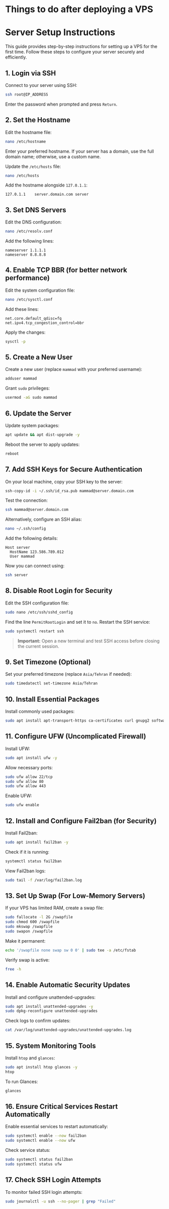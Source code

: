 # Things to do after deploying a VPS
# Server Setup Instructions

This guide provides step-by-step instructions for setting up a VPS for the first time. Follow these steps to configure your server securely and efficiently.

## 1. Login via SSH

Connect to your server using SSH:

```sh
ssh root@IP_ADDRESS
```

Enter the password when prompted and press `Return`.

## 2. Set the Hostname

Edit the hostname file:

```sh
nano /etc/hostname
```

Enter your preferred hostname. If your server has a domain, use the full domain name; otherwise, use a custom name.

Update the `/etc/hosts` file:

```sh
nano /etc/hosts
```

Add the hostname alongside `127.0.1.1`:

```
127.0.1.1    server.domain.com server
```

## 3. Set DNS Servers

Edit the DNS configuration:

```sh
nano /etc/resolv.conf
```

Add the following lines:

```
nameserver 1.1.1.1
nameserver 8.8.8.8
```

## 4. Enable TCP BBR (for better network performance)

Edit the system configuration file:

```sh
nano /etc/sysctl.conf
```

Add these lines:

```
net.core.default_qdisc=fq
net.ipv4.tcp_congestion_control=bbr
```

Apply the changes:

```sh
sysctl -p
```

## 5. Create a New User

Create a new user (replace `mammad` with your preferred username):

```sh
adduser mammad
```

Grant `sudo` privileges:

```sh
usermod -aG sudo mammad
```

## 6. Update the Server

Update system packages:

```sh
apt update && apt dist-upgrade -y
```

Reboot the server to apply updates:

```sh
reboot
```

## 7. Add SSH Keys for Secure Authentication

On your local machine, copy your SSH key to the server:

```sh
ssh-copy-id -i ~/.ssh/id_rsa.pub mammad@server.domain.com
```

Test the connection:

```sh
ssh mammad@server.domain.com
```

Alternatively, configure an SSH alias:

```sh
nano ~/.ssh/config
```

Add the following details:

```
Host server
  HostName 123.586.789.012
  User mammad
```

Now you can connect using:

```sh
ssh server
```

## 8. Disable Root Login for Security

Edit the SSH configuration file:

```sh
sudo nano /etc/ssh/sshd_config
```

Find the line `PermitRootLogin` and set it to `no`.
Restart the SSH service:

```sh
sudo systemctl restart ssh
```

> **Important:** Open a new terminal and test SSH access before closing the current session.

## 9. Set Timezone (Optional)

Set your preferred timezone (replace `Asia/Tehran` if needed):

```sh
sudo timedatectl set-timezone Asia/Tehran
```

## 10. Install Essential Packages

Install commonly used packages:

```sh
sudo apt install apt-transport-https ca-certificates curl gnupg2 software-properties-common htop git bash-completion rsync make zip -y
```

## 11. Configure UFW (Uncomplicated Firewall)

Install UFW:

```sh
sudo apt install ufw -y
```

Allow necessary ports:

```sh
sudo ufw allow 22/tcp
sudo ufw allow 80
sudo ufw allow 443
```

Enable UFW:

```sh
sudo ufw enable
```

## 12. Install and Configure Fail2ban (for Security)

Install Fail2ban:

```sh
sudo apt install fail2ban -y
```

Check if it is running:

```sh
systemctl status fail2ban
```

View Fail2ban logs:

```sh
sudo tail -f /var/log/fail2ban.log
```

## 13. Set Up Swap (For Low-Memory Servers)

If your VPS has limited RAM, create a swap file:

```sh
sudo fallocate -l 2G /swapfile
sudo chmod 600 /swapfile
sudo mkswap /swapfile
sudo swapon /swapfile
```

Make it permanent:

```sh
echo '/swapfile none swap sw 0 0' | sudo tee -a /etc/fstab
```

Verify swap is active:

```sh
free -h
```

## 14. Enable Automatic Security Updates

Install and configure unattended-upgrades:

```sh
sudo apt install unattended-upgrades -y
sudo dpkg-reconfigure unattended-upgrades
```

Check logs to confirm updates:

```sh
cat /var/log/unattended-upgrades/unattended-upgrades.log
```

## 15. System Monitoring Tools

Install `htop` and `glances`:

```sh
sudo apt install htop glances -y
htop
```

To run Glances:

```sh
glances
```

## 16. Ensure Critical Services Restart Automatically

Enable essential services to restart automatically:

```sh
sudo systemctl enable --now fail2ban
sudo systemctl enable --now ufw
```

Check service status:

```sh
sudo systemctl status fail2ban
sudo systemctl status ufw
```

## 17. Check SSH Login Attempts

To monitor failed SSH login attempts:

```sh
sudo journalctl -u ssh --no-pager | grep "Failed"
```

##

